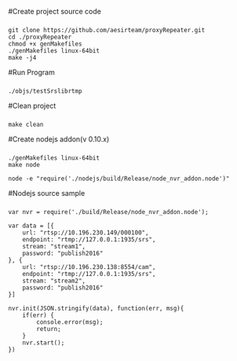#Create project source code
###
    git clone https://github.com/aesirteam/proxyRepeater.git
    cd ./proxyRepeater
    chmod +x genMakefiles
    ./genMakefiles linux-64bit
    make -j4
#Run Program
###
    ./objs/testSrslibrtmp
#Clean project
###
    make clean
#Create nodejs addon(v 0.10.x)
###
    ./genMakefiles linux-64bit
    make node
    
    node -e "require('./nodejs/build/Release/node_nvr_addon.node')"
#Nodejs source sample
###
    var nvr = require('./build/Release/node_nvr_addon.node');
    
    var data = [{
        url: "rtsp://10.196.230.149/000100",
        endpoint: "rtmp://127.0.0.1:1935/srs",
        stream: "stream1",
        password: "publish2016"
    }, {
        url: "rtsp://10.196.230.138:8554/cam",
        endpoint: "rtmp://127.0.0.1:1935/srs",
        stream: "stream2",
        password: "publish2016"
    }]
    
    nvr.init(JSON.stringify(data), function(err, msg){
        if(err) {
            console.error(msg);
            return;
        } 
        nvr.start();
    })